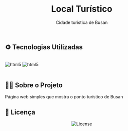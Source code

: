 <h1 align="center"> Local Turístico  </h1>

<p align="center">
  Cidade turística de Busan
 <br/>

</p>


<br>


## ⚙ Tecnologias Utilizadas

<div style="display: inline_block"><br/>
  <img align="center" alt="html5" src=	[https://img.shields.io/badge/HTML-239120?style=for-the-badge&logo=html5&logoColor=white] />
  <img align="center" alt="html5" src=	[https://img.shields.io/badge/HTML-239120?style=for-the-badge&logo=html5&logoColor=white] />
  
</div><br/>


## 👩‍💻 Sobre o Projeto

Página web simples que mostra o ponto turístico de Busan

## :memo: Licença

<p align="center">
  <img alt="License" src="https://img.shields.io/static/v1?label=license&message=MIT&color=49AA26&labelColor=000000">
</p>
